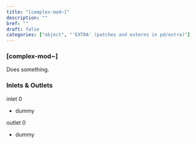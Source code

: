 ```yaml
---
title: "[complex-mod~]"
description: ""
bref: ""
draft: false
categories: ["object", "'EXTRA' (patches and externs in pd/extra)"]
---
```


### [complex-mod~]

Does something.

### Inlets & Outlets

inlet 0

 - dummy

outlet 0

 - dummy
 
